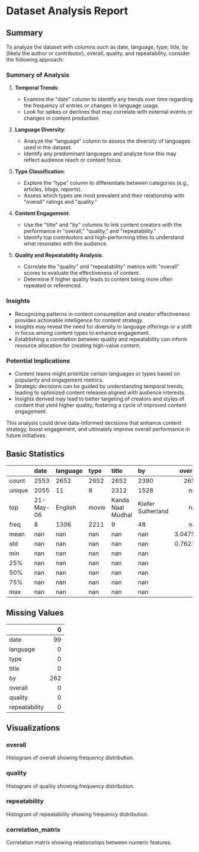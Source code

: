 # Dataset Analysis Report

## Summary

To analyze the dataset with columns such as date, language, type, title, by (likely the author or contributor), overall, quality, and repeatability, consider the following approach:

### Summary of Analysis

1. **Temporal Trends**: 
   - Examine the "date" column to identify any trends over time regarding the frequency of entries or changes in language usage.
   - Look for spikes or declines that may correlate with external events or changes in content production.

2. **Language Diversity**:
   - Analyze the "language" column to assess the diversity of languages used in the dataset.
   - Identify any predominant languages and analyze how this may reflect audience reach or content focus.

3. **Type Classification**:
   - Explore the "type" column to differentiate between categories (e.g., articles, blogs, reports).
   - Assess which types are most prevalent and their relationship with "overall" ratings and "quality."

4. **Content Engagement**:
   - Use the "title" and "by" columns to link content creators with the performance in "overall," "quality," and "repeatability."
   - Identify top contributors and high-performing titles to understand what resonates with the audience.

5. **Quality and Repeatability Analysis**:
   - Correlate the "quality" and "repeatability" metrics with "overall" scores to evaluate the effectiveness of content.
   - Determine if higher quality leads to content being more often repeated or referenced.

### Insights 
- Recognizing patterns in content consumption and creator effectiveness provides actionable intelligence for content strategy.
- Insights may reveal the need for diversity in language offerings or a shift in focus among content types to enhance engagement.
- Establishing a correlation between quality and repeatability can inform resource allocation for creating high-value content.

### Potential Implications
- Content teams might prioritize certain languages or types based on popularity and engagement metrics.
- Strategic decisions can be guided by understanding temporal trends, leading to optimized content releases aligned with audience interests.
- Insights derived may lead to better targeting of creators and styles of content that yield higher quality, fostering a cycle of improved content engagement.

This analysis could drive data-informed decisions that enhance content strategy, boost engagement, and ultimately improve overall performance in future initiatives.

## Basic Statistics

|        | date      | language   | type   | title             | by                |    overall |     quality |   repeatability |
|:-------|:----------|:-----------|:-------|:------------------|:------------------|-----------:|------------:|----------------:|
| count  | 2553      | 2652       | 2652   | 2652              | 2390              | 2652       | 2652        |     2652        |
| unique | 2055      | 11         | 8      | 2312              | 1528              |  nan       |  nan        |      nan        |
| top    | 21-May-06 | English    | movie  | Kanda Naal Mudhal | Kiefer Sutherland |  nan       |  nan        |      nan        |
| freq   | 8         | 1306       | 2211   | 9                 | 48                |  nan       |  nan        |      nan        |
| mean   | nan       | nan        | nan    | nan               | nan               |    3.04751 |    3.20928  |        1.49472  |
| std    | nan       | nan        | nan    | nan               | nan               |    0.76218 |    0.796743 |        0.598289 |
| min    | nan       | nan        | nan    | nan               | nan               |    1       |    1        |        1        |
| 25%    | nan       | nan        | nan    | nan               | nan               |    3       |    3        |        1        |
| 50%    | nan       | nan        | nan    | nan               | nan               |    3       |    3        |        1        |
| 75%    | nan       | nan        | nan    | nan               | nan               |    3       |    4        |        2        |
| max    | nan       | nan        | nan    | nan               | nan               |    5       |    5        |        3        |

## Missing Values

|               |   0 |
|:--------------|----:|
| date          |  99 |
| language      |   0 |
| type          |   0 |
| title         |   0 |
| by            | 262 |
| overall       |   0 |
| quality       |   0 |
| repeatability |   0 |

## Visualizations

### overall
Histogram of overall showing frequency distribution.

### quality
Histogram of quality showing frequency distribution.

### repeatability
Histogram of repeatability showing frequency distribution.

### correlation_matrix
Correlation matrix showing relationships between numeric features.

